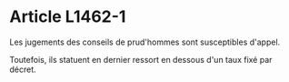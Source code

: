 # Article L1462-1

Les jugements des conseils de prud'hommes sont susceptibles d'appel.

Toutefois, ils statuent en dernier ressort en dessous d'un taux fixé par décret.